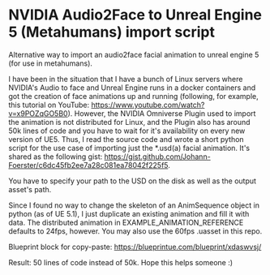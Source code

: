# NVIDIA Audio2Face to Unreal Engine 5 (Metahumans) import script
Alternative way to import an audio2face facial animation to unreal engine 5 (for use in metahumans).

I have been in the situation that I have a bunch of Linux servers where NVIDIA's Audio to face and Unreal Engine runs in a docker containers and got the creation of face animations up and running (following, for example, this tutorial on YouTube: https://www.youtube.com/watch?v=x9POZqGO5B0). 
However, the NVIDIA Omniverse Plugin used to import the animation is not distributed for Linux, and the Plugin also has around 50k lines of code and you have to wait for it's availability on every new version of UE5. 
Thus, I read the source code and wrote a short python script for the use case of importing just the *.usd(a) facial animation. 
It's shared as the following gist: https://gist.github.com/Johann-Foerster/c6dc45fb2ee7a28c081ea78042f225f5. 

You have to specify your path to the USD on the disk as well as the output asset's path. 

Since I found no way to change the skeleton of an AnimSequence object in python (as of UE 5.1), I just duplicate an existing animation and fill it with data. The distributed animation in EXAMPLE_ANIMATION_REFERENCE defaults to 24fps, however. You may also use the 60fps .uasset in this repo. 

Blueprint block for copy-paste: https://blueprintue.com/blueprint/xdaswvsj/

Result: 50 lines of code instead of 50k. Hope this helps someone :)
